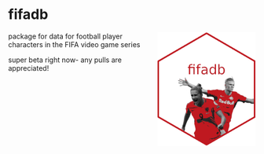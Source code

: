 # fifadb

<img src = "figure/hex.png" align = "right" width = "200"/>

package for data for football player characters in the FIFA video game series

super beta right now- any pulls are appreciated!
